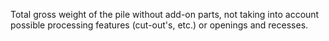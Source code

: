 Total gross weight of the pile without add-on parts, not taking into account possible processing features (cut-out's, etc.) or openings and recesses.
